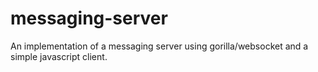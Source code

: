 # messaging-server
An implementation of a messaging server using gorilla/websocket and a simple javascript client.
